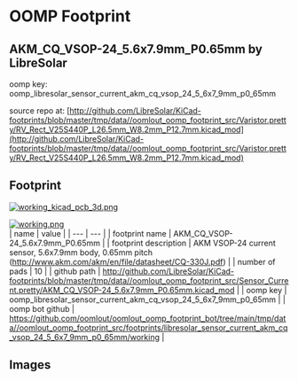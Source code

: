 # OOMP Footprint  
## AKM_CQ_VSOP-24_5.6x7.9mm_P0.65mm  by LibreSolar  
  
oomp key: oomp_libresolar_sensor_current_akm_cq_vsop_24_5_6x7_9mm_p0_65mm  
  
source repo at: [http://github.com/LibreSolar/KiCad-footprints/blob/master/tmp/data//oomlout_oomp_footprint_src/Varistor.pretty/RV_Rect_V25S440P_L26.5mm_W8.2mm_P12.7mm.kicad_mod](http://github.com/LibreSolar/KiCad-footprints/blob/master/tmp/data//oomlout_oomp_footprint_src/Varistor.pretty/RV_Rect_V25S440P_L26.5mm_W8.2mm_P12.7mm.kicad_mod)  
## Footprint  
  
[![working_kicad_pcb_3d.png](working_kicad_pcb_3d_600.png)](working_kicad_pcb_3d.png)  
  
[![working.png](working_600.png)](working.png)  
| name | value | 
| --- | --- | 
| footprint name | AKM_CQ_VSOP-24_5.6x7.9mm_P0.65mm | 
| footprint description | AKM VSOP-24 current sensor, 5.6x7.9mm body, 0.65mm pitch (http://www.akm.com/akm/en/file/datasheet/CQ-330J.pdf) | 
| number of pads | 10 | 
| github path | http://github.com/LibreSolar/KiCad-footprints/blob/master/tmp/data//oomlout_oomp_footprint_src/Sensor_Current.pretty/AKM_CQ_VSOP-24_5.6x7.9mm_P0.65mm.kicad_mod | 
| oomp key | oomp_libresolar_sensor_current_akm_cq_vsop_24_5_6x7_9mm_p0_65mm | 
| oomp bot github | https://github.com/oomlout/oomlout_oomp_footprint_bot/tree/main/tmp/data//oomlout_oomp_footprint_src/footprints/libresolar_sensor_current_akm_cq_vsop_24_5_6x7_9mm_p0_65mm/working | 
## Images  
